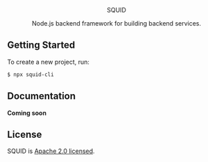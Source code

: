 <p align="center">
  SQUID 
</p>
<p align="center">
  Node.js backend framework for building backend services.
</p>

## Getting Started

To create a new project, run:

```bash
$ npx squid-cli
```

## Documentation

**Coming soon**

<!-- ## Project Structure

```
├── .git
├── .husky
├──  -->

## License

SQUID is [Apache 2.0 licensed](LICENSE).
